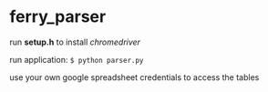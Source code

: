 # ferry_parser

run **setup.h** to install _chromedriver_

run application:
`$ python parser.py`

use your own google spreadsheet credentials to access the tables
